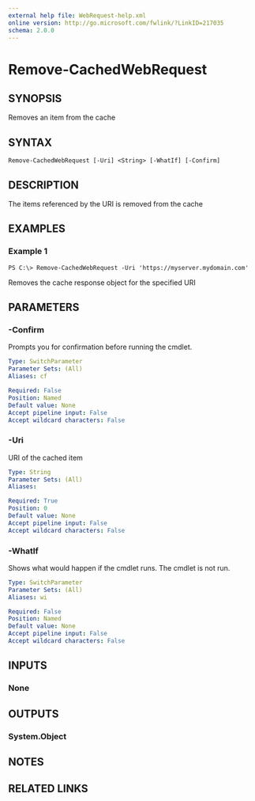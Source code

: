 ```yaml
---
external help file: WebRequest-help.xml
online version: http://go.microsoft.com/fwlink/?LinkID=217035
schema: 2.0.0
---
```


# Remove-CachedWebRequest

## SYNOPSIS
Removes an item from the cache

## SYNTAX

```
Remove-CachedWebRequest [-Uri] <String> [-WhatIf] [-Confirm]
```

## DESCRIPTION
The items referenced by the URI is removed from the cache

## EXAMPLES

### Example 1
```
PS C:\> Remove-CachedWebRequest -Uri 'https://myserver.mydomain.com'
```

Removes the cache response object for the specified URI

## PARAMETERS

### -Confirm
Prompts you for confirmation before running the cmdlet.

```yaml
Type: SwitchParameter
Parameter Sets: (All)
Aliases: cf

Required: False
Position: Named
Default value: None
Accept pipeline input: False
Accept wildcard characters: False
```

### -Uri
URI of the cached item

```yaml
Type: String
Parameter Sets: (All)
Aliases: 

Required: True
Position: 0
Default value: None
Accept pipeline input: False
Accept wildcard characters: False
```

### -WhatIf
Shows what would happen if the cmdlet runs.
The cmdlet is not run.

```yaml
Type: SwitchParameter
Parameter Sets: (All)
Aliases: wi

Required: False
Position: Named
Default value: None
Accept pipeline input: False
Accept wildcard characters: False
```

## INPUTS

### None


## OUTPUTS

### System.Object

## NOTES

## RELATED LINKS

